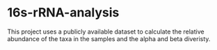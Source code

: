 # 16s-rRNA-analysis

This project uses a publicly available dataset to calculate the relative abundance of the taxa in the samples and the alpha and beta diveristy.
